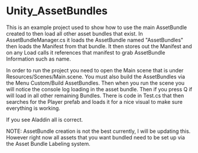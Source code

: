 # Unity_AssetBundles

This is an example project used to show how to use the main AssetBundle created to then load all other asset bundles that exist. In AssetBundleManager.cs it loads the AssetBundle named "AssetBundles" then loads the Manifest from that bundle. It then stores out the Manifest and on any Load calls it references that manifest to grab AssetBundle Information such as name.

In order to run the project you need to open the Main scene that is under Resources/Scenes/Main.scene. You must also build the AssetBundles via the Menu Custom/Build AssetBundles. Then when you run the scene you will notice the console log loading in the asset bundle. Then if you press Q if will load in all other remaining Bundles. There is code in Test.cs that then searches for the Player prefab and loads it for a nice visual to make sure everything is working.

If you see Aladdin all is correct.

NOTE: AssetBundle creation is not the best currently, I will be updating this. However right now all assets that you want bundled need to be set up via the Asset Bundle Labeling system.
